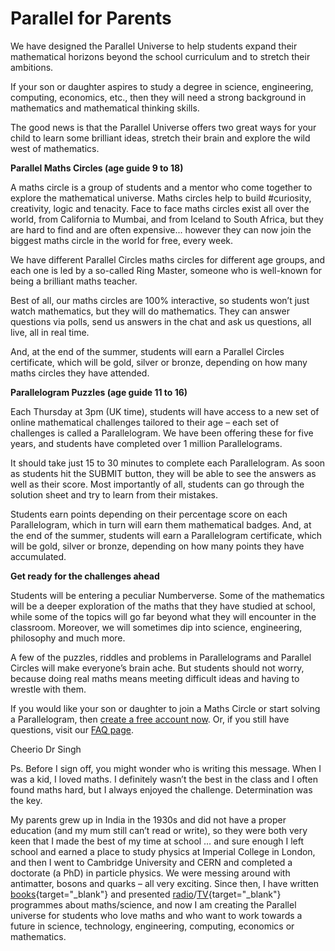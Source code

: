 # Parallel for Parents

We have designed the Parallel Universe to help students expand their mathematical horizons beyond the school curriculum and to stretch their ambitions.

If your son or daughter aspires to study a degree in science, engineering, computing, economics, etc., then they will need a strong background in mathematics and mathematical thinking skills.

The good news is that the Parallel Universe offers two great ways for your child to learn some brilliant ideas, stretch their brain and explore the wild west of mathematics.

__Parallel Maths Circles (age guide 9 to 18)__

A maths circle is a group of students and a mentor who come together to explore the mathematical universe. Maths circles help to build #curiosity, creativity, logic and tenacity. Face to face maths circles exist all over the world, from California to Mumbai, and from Iceland to South Africa, but they are hard to find and are often expensive... however they can now join the biggest maths circle in the world for free, every week.

We have different Parallel Circles maths circles for different age groups, and each one is led by a so-called Ring Master, someone who is well-known for being a brilliant maths teacher.

Best of all, our maths circles are 100% interactive, so students won’t just watch mathematics, but they will do mathematics. They can answer questions via polls, send us answers in the chat and ask us questions, all live, all in real time.

And, at the end of the summer, students will earn a Parallel Circles certificate, which will be gold, silver or bronze, depending on how many maths circles they have attended.

__Parallelogram Puzzles (age guide 11 to 16)__

Each Thursday at 3pm (UK time), students will have access to a new set of online mathematical challenges tailored to their age – each set of challenges is called a Parallelogram. We have been offering these for five years, and students have completed over 1 million Parallelograms.

It should take just 15 to 30 minutes to complete each Parallelogram. As soon as students hit the SUBMIT button, they will be able to see the answers as well as their score. Most importantly of all, students can go through the solution sheet and try to learn from their mistakes.

Students earn points depending on their percentage score on each Parallelogram, which in turn will earn them mathematical badges. And, at the end of the summer, students will earn a Parallelogram certificate, which will be gold, silver or bronze, depending on how many points they have accumulated.

__Get ready for the challenges ahead__

Students will be entering a peculiar Numberverse. Some of the mathematics will be a deeper exploration of the maths that they have studied at school, while some of the topics will go far beyond what they will encounter in the classroom. Moreover, we will sometimes dip into science, engineering, philosophy and much more.

A few of the puzzles, riddles and problems in Parallelograms and Parallel Circles will make everyone’s brain ache. But students should not worry, because doing real maths means meeting difficult ideas and having to wrestle with them.

If you would like your son or daughter to join a Maths Circle or start solving a Parallelogram, then  [create a free account now](/signup). Or, if you still have questions, visit our [FAQ page](/?faqs).

Cheerio
Dr Singh

Ps. Before I sign off, you might wonder who is writing this message. When I was a kid, I loved maths. I definitely wasn’t the best in the class and I often found maths hard, but I always enjoyed the challenge. Determination was the key.

My parents grew up in India in the 1930s and did not have a proper education (and my mum still can’t read or write), so they were both very keen that I made the best of my time at school … and sure enough I left school and earned a place to study physics at Imperial College in London, and then I went to Cambridge University and CERN and completed a doctorate (a PhD) in particle physics. We were messing around with antimatter, bosons and quarks – all very exciting. Since then, I have written [books](https://www.amazon.co.uk/Books-Simon-Singh/s?rh=n%3A266239%2Cp_27%3ASimon+Singh){target="_blank"}  and presented [radio](https://www.bbc.co.uk/programmes/p00cl73s/episodes/player)/[TV](https://www.youtube.com/watch?v=qzyvc3v27Qo&ab_channel=VHSVideovault){target="_blank"}  programmes about maths/science, and now I am creating the Parallel universe for students who love maths and who want to work towards a future in science, technology, engineering, computing, economics or mathematics.

